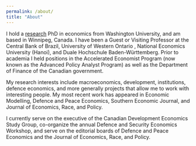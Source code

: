 ```yaml
---
permalink: /about/
title: "About"
---
```


I hold a <a href="https://ryancompton.wordpress.com/researchcv/">research</a> PhD in economics from Washington University, and am based in Winnipeg, Canada. I have been a Guest or Visiting Professor at the Central Bank of Brazil, University of Western Ontario , National Economics University (Hanoi), and Duale Hochschule Baden-Württemberg. Prior to academia I held positions in the Accelerated Economist Program (now known as the Advanced Policy Analyst Program) as well as the Department of Finance of the Canadian government.

My research interests include macroeconomics, development, institutions, defence economics, and more generally projects that allow me to work with interesting people. My most recent work has appeared in Economic Modelling, Defence and Peace Economics, Southern Economic Journal, and Journal of Economics, Race, and Policy.

I currently serve on the executive of the Canadian Development Economics Study Group, co-organize the annual Defence and Security Economics Workshop, and serve on the editorial boards of Defence and Peace Economics and the Journal of Economics, Race, and Policy.
